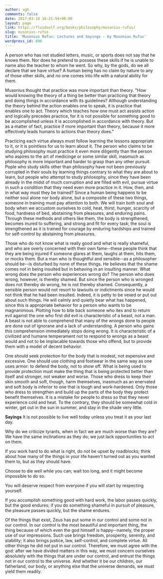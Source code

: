 ```yaml
---
author: ugh
comments: false
date: 2017-03-18 16:21:54+00:00
layout: page
link: https://fluidself.org/books/philosophy/musonius-rufus/
slug: musonius-rufus
title: 'Musonius Rufus: Lectures and Sayings - by Musonius Rufus'
wordpress_id: 896
---
```


A person who has not studied letters, music, or sports does not say that he knows them. Nor does he pretend to possess these skills if he is unable to name also the teacher to whom he went. So why, by the gods, do we all declare that we have virtue? A human being has no claim by nature to any of those other skills, and no one comes into life with a natural ability for them.
 
Musonius thought that practice was more important than theory. "How would knowing the theory of a thing be better than practicing that theory and doing things in accordance with its guidelines? Although understanding the theory behind the action enables one to speak, it is practice that enables one to act. Theory which teaches how one must act assists action and logically precedes practice, for it is not possible for something good to be accomplished unless it is accomplished in accordance with theory. But as a matter of fact, practice if more important than theory, because it more effectively leads humans to actions than theory does."
 
Practicing each virtue always must follow learning the lessons appropriate to it, or it is pointless for us to learn about it. The person who claims to be studying philosophy must practice it even more diligently than the person who aspires to the art of medicinge or some similar skill, inasmuch as philosophy is more important and harder to grasp than any other pursuit. Pople who study skills other than philosophy have not been previously corrupted in their souls by learning things contrary to what they are about to learn, but people who attempt to study philosophy, since they have been already in the midst of much corruption and are filled with evil, pursue virtue in such a condition that they need even more practice in it. How, then, and in what way must they be trained? Since a human being happens to be neither soul alone nor body alone, but a composite of these two things, someone in training must pay attention to both. We will train both soul and body when we accustom ourselves to cold, heat, thirst, hunger, scarcity of food, hardness of bed, abstaining from pleasures, and enduring pains. Through these methods and others like them, the body is strengthened, becomes inured to suffering, and strong and fit for every task; the soul is strengthened as it is trained for courage by enduring hardships and trained for self-control by abstaining from pleasures.
 
Those who do not know what is really good and what is really shameful, and who are overly concerned with their own fame--these people think that they are being injured if someone glares at them, laughs at them, hits them, or mocks them. But a man who is thoughtful and sensible--as a philosopher should be--is disturbed by none of these things. He believes that the shame comes not in being insulted but in behaving in an insulting manner. What wrong does the person who experiences wrong do? The person who does wrong, however, is thereby shamed. But since the person who is wronged does not thereby do wrong, he is not thereby shamed. Consequently, a sensible person would not resort to lawsuits or indictments since he would not think that he had been insulted. Indeed, it is petty to be vexed or put out about such things. He will calmly and quietly bear what has happened, since this is appropriate behavior for a person who wants to be magnanimous. Plotting how to bite back someone who ites and to return evil against the one who first did evil is characteristic of a beast, not a man. A beast is not able to comprehend that many of the wrongs done to people are done out of ignorane and a lack of understanding. A person who gains this comprehension immediately stops doing wrong. It is characteristic of a civilized and humane temperament not to respond to wrongs as a beast would and not to be implacable towards those who offend, but to provide them with a model of decent behavior.
 
One should seek protection for the body that is modest, not expensive and excessive. One should use clothing and footwear in the same way as one uses armor: to defend the body, not to show off. What is being used to provide protection must make the thing that is being protected better than itself and stronger, not weaker and worse. Those who dress to keep their skin smooth and soft, though, harm themselves, inasmuch as an enervated and soft body is inferior to one that is tough and work-hardened. Only those who dress to strengthen and build up the parts of the body they protect benefit themselves. It is a mistake for people to dress so that they never experience cold and heat. To the contrary, they should be somewhat cold in winter, get out in the sun in summer, and stay in the shade very little.
 
**Sayings**
It is not possible to live well today unless you treat it as your last day.
 
Why do we criticize tyrants, when in fact we are much worse than they are? We have the same inclinations as they do; we just lack opportunities to act on them.
 
If you work hard to do what is right, do not be upset by roadblocks; think about how many of the things in your life haven't turned out as you wanted them to, but as they should have.
 
Choose to die well while you can; wait too long, and it might become impossible to do so.
 
You will deserve respect from everyone if you will start by respecting yourself.
 
If you accomplish something good with hard work, the labor passes quickly, but the good endures; if you do something shameful in pursuit of pleasure, the pleasure passes quickly, but the shame endures.
 
Of the things that exist, Zeus has put some in our control and some not in our control. In our control is the most beautiful and important thing, the thing because of which even the god himself is happy--namely, the proper use of our impressions. Such use brings freedom, prosperity, serenity, and stability; it also brings justice, law, self-control, and complete virtue. All other things he did not put in our control. Therefore, we must agree with the god: after we have divided matters in this way, we must concern ourselves absolutely with the things that are under our control, and entrust the things not in our control to the universe. And whether it be our children, our fatherland, our body, or anything else that the universe demands, we must yield them readily.
